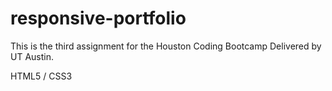 # responsive-portfolio

This is the third assignment for the Houston Coding Bootcamp Delivered by UT Austin.

HTML5 / CSS3
